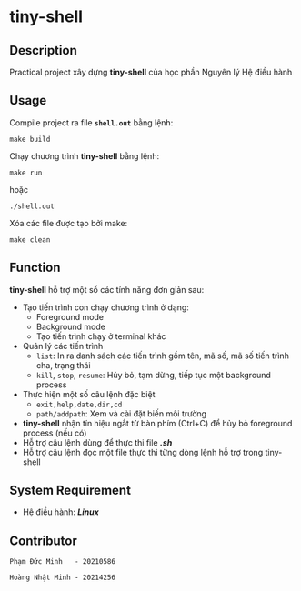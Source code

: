 # **tiny-shell**

## Description
Practical project xây dựng **tiny-shell** của học phần Nguyên lý Hệ điều hành


## Usage
Compile project ra file <h a><strong><code>shell.out</code></strong></h> bằng lệnh: 
```
make build
```
Chạy chương trình **tiny-shell** bằng lệnh: 

```
make run
```

hoặc

```
./shell.out
```

Xóa các file được tạo bởi make:
```
make clean
```

## Function

**tiny-shell** hỗ trợ một số các tính năng đơn giản sau:

- Tạo tiến trình con chạy chương trình ở dạng: 
    - Foreground mode
    - Background mode
    - Tạo tiến trình chạy ở terminal khác
- Quản lý các tiến trình
    - ```list```: In ra danh sách các tiến trình gồm tên, mã số, mã số tiến trình cha, trạng thái
    - ```kill```, ```stop```, ```resume```: Hủy bỏ, tạm dừng, tiếp tục một background process
- Thực hiện một số câu lệnh đặc biệt
    - ```exit,help,date,dir,cd```
    - ```path/addpath```: Xem và cài đặt biến môi trường
- **tiny-shell** nhận tín hiệu ngắt từ bàn phím (Ctrl+C) để hủy bỏ foreground process (nếu có)
- Hỗ trợ câu lệnh dùng để thực thi file ***.sh***
- Hỗ trợ câu lệnh đọc một file thực thi từng dòng lệnh hỗ trợ trong tiny-shell

## System Requirement
- Hệ điều hành: ***Linux***
<!-- - Chip xử lý: ***x86, ARM*** -->

## Contributor

```
Phạm Đức Minh   - 20210586

Hoàng Nhật Minh - 20214256
```
